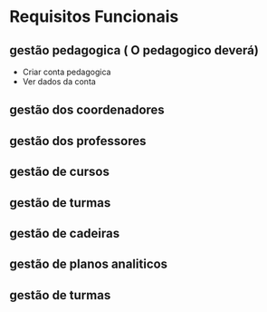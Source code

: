 # Requisitos Funcionais

## gestão pedagogica ( O pedagogico deverá)
* Criar conta pedagogica
* Ver dados da conta

## gestão dos coordenadores
## gestão dos professores
## gestão de cursos
## gestão de turmas
## gestão de cadeiras
## gestão de planos analiticos
## gestão de turmas